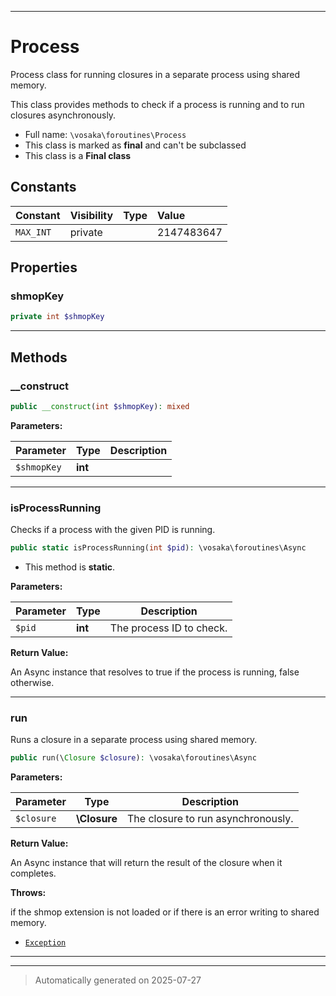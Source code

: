 ***

# Process

Process class for running closures in a separate process using shared memory.

This class provides methods to check if a process is running and to run closures asynchronously.

* Full name: `\vosaka\foroutines\Process`
* This class is marked as **final** and can't be subclassed
* This class is a **Final class**


## Constants

| Constant | Visibility | Type | Value |
|:---------|:-----------|:-----|:------|
|`MAX_INT`|private| |2147483647|

## Properties


### shmopKey



```php
private int $shmopKey
```






***

## Methods


### __construct



```php
public __construct(int $shmopKey): mixed
```








**Parameters:**

| Parameter | Type | Description |
|-----------|------|-------------|
| `$shmopKey` | **int** |  |





***

### isProcessRunning

Checks if a process with the given PID is running.

```php
public static isProcessRunning(int $pid): \vosaka\foroutines\Async
```



* This method is **static**.




**Parameters:**

| Parameter | Type | Description |
|-----------|------|-------------|
| `$pid` | **int** | The process ID to check. |


**Return Value:**

An Async instance that resolves to true if the process is running, false otherwise.




***

### run

Runs a closure in a separate process using shared memory.

```php
public run(\Closure $closure): \vosaka\foroutines\Async
```








**Parameters:**

| Parameter | Type | Description |
|-----------|------|-------------|
| `$closure` | **\Closure** | The closure to run asynchronously. |


**Return Value:**

An Async instance that will return the result of the closure when it completes.



**Throws:**
<p>if the shmop extension is not loaded or if there is an error writing to shared memory.</p>

- [`Exception`](../../Exception.md)



***


***
> Automatically generated on 2025-07-27
